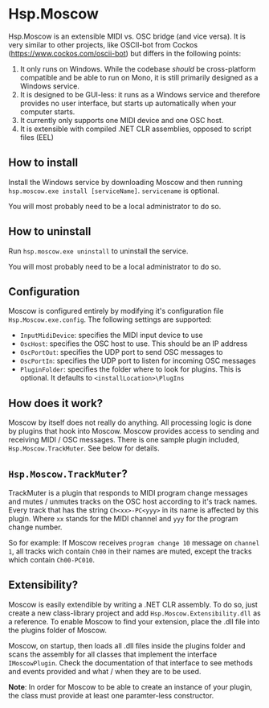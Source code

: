 # Hsp.Moscow

Hsp.Moscow is an extensible MIDI vs. OSC bridge (and vice versa). It is very similar to other projects, like OSCII-bot from Cockos (https://www.cockos.com/oscii-bot) but differs in the following points:

1. It only runs on Windows. While the codebase *should* be cross-platform compatible and be able to run on Mono, it is still primarily designed as a Windows service.
2. It is designed to be GUI-less: it runs as a Windows service and therefore provides no user interface, but starts up automatically when your computer starts.
3. It currently only supports one MIDI device and one OSC host.
4. It is extensible with compiled .NET CLR assemblies, opposed to script files (EEL)

## How to install

Install the Windows service by downloading Moscow and then running `hsp.moscow.exe install [serviceName]`. `servicename` is optional.

You will most probably need to be a local administrator to do so.

## How to uninstall

Run `hsp.moscow.exe uninstall` to uninstall the service.

You will most probably need to be a local administrator to do so.

## Configuration

Moscow is configured entirely by modifying it's configuration file `Hsp.Moscow.exe.config`. The following settings are supported:

- `InputMidiDevice`: specifies the MIDI input device to use
- `OscHost`: specifies the OSC host to use. This should be an IP address
- `OscPortOut`: specifies the UDP port to send OSC messages to
- `OscPortIn`: specifies the UDP port to listen for incoming OSC messages
- `PluginFolder`: specifies the folder where to look for plugins. This is optional. It defaults to `<installLocation>\PlugIns`

## How does it work?

Moscow by itself does not really do anything. All processing logic is done by plugins that hook into Moscow. Moscow provides access to sending and receiving MIDI / OSC messages. There is one sample plugin included, `Hsp.Moscow.TrackMuter`. See below for details.

## `Hsp.Moscow.TrackMuter`?

TrackMuter is a plugin that responds to MIDI program change messages and mutes / unmutes tracks on the OSC host according to it's track names. Every track that has the string `Ch<xx>-PC<yyy>` in its name is affected by this plugin. Where `xx` stands for the MIDI channel and `yyy` for the program change number.

So for example:
If Moscow receives `program change 10` message on `channel 1`, all tracks wich contain `Ch00` in their names are muted, except the tracks which contain `Ch00-PC010`.

## Extensibility?

Moscow is easily extendible by writing a .NET CLR assembly. To do so, just create a new class-library project and add `Hsp.Moscow.Extensibility.dll` as a reference. To enable Moscow to find your extension, place the .dll file into the plugins folder of Moscow.

Moscow, on startup, then loads all .dll files inside the plugins folder and scans the assembly for all classes that implement the interface `IMoscowPlugin`. Check the documentation of that interface to see methods and events provided and what / when they are to be used.

**Note**: In order for Moscow to be able to create an instance of your plugin, the class must provide at least one paramter-less constructor.

